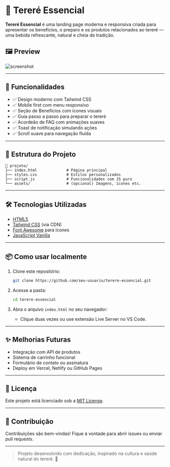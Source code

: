 
# 🌿 Tereré Essencial

**Tereré Essencial** é uma landing page moderna e responsiva criada para apresentar os benefícios, o preparo e os produtos relacionados ao tereré — uma bebida refrescante, natural e cheia de tradição.

## 🖼️ Preview

![screenshot](screenshot.png) <!-- Substitua por uma imagem do site, caso tenha -->

---

## 🚀 Funcionalidades

- ✅ Design moderno com Tailwind CSS
- ✅ Mobile first com menu responsivo
- ✅ Seção de Benefícios com ícones visuais
- ✅ Guia passo a passo para preparar o tereré
- ✅ Acordeão de FAQ com animações suaves
- ✅ Toast de notificação simulando ações
- ✅ Scroll suave para navegação fluida

---

## 📁 Estrutura do Projeto

```
📁 projeto/
├── index.html             # Página principal
├── styles.css             # Estilos personalizados
├── script.js              # Funcionalidades com JS puro
└── assets/                # (opcional) Imagens, ícones etc.
```

---

## 🛠️ Tecnologias Utilizadas

- [HTML5](https://developer.mozilla.org/pt-BR/docs/Web/HTML)
- [Tailwind CSS](https://tailwindcss.com/) (via CDN)
- [Font Awesome](https://fontawesome.com/) para ícones
- [JavaScript Vanilla](https://developer.mozilla.org/pt-BR/docs/Web/JavaScript)

---

## 📦 Como usar localmente

1. Clone este repositório:
   ```bash
   git clone https://github.com/seu-usuario/terere-essencial.git
   ```

2. Acesse a pasta:
   ```bash
   cd terere-essencial
   ```

3. Abra o arquivo `index.html` no seu navegador:
   - Clique duas vezes ou use extensão Live Server no VS Code.

---

## ✨ Melhorias Futuras

- Integração com API de produtos
- Sistema de carrinho funcional
- Formulário de contato ou assinatura
- Deploy em Vercel, Netlify ou GitHub Pages

---

## 📄 Licença

Este projeto está licenciado sob a [MIT License](LICENSE).

---

## 🤝 Contribuição

Contribuições são bem-vindas! Fique à vontade para abrir issues ou enviar pull requests.

---

> Projeto desenvolvido com dedicação, inspirado na cultura e saúde natural do tereré. 🍃
